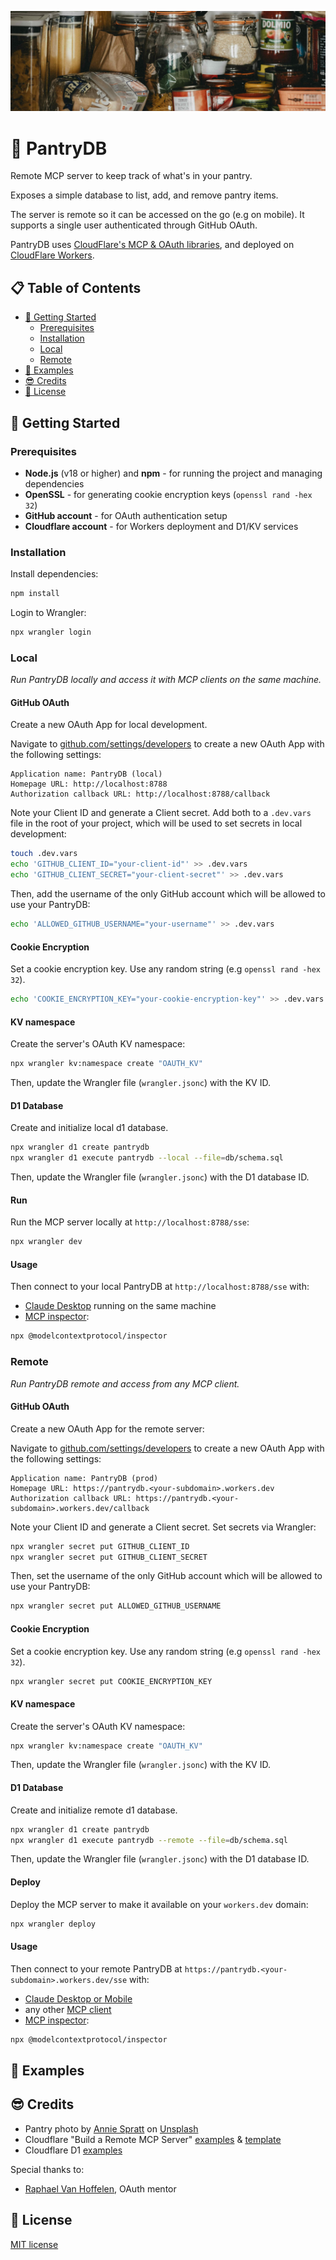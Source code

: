 ![Pantry photo](resources/pantry.jpg)

# 🥫 PantryDB

Remote MCP server to keep track of what's in your pantry.

Exposes a simple database to list, add, and remove pantry items.

The server is remote so it can be accessed on the go (e.g on mobile).
It supports a single user authenticated through GitHub OAuth.

PantryDB uses [CloudFlare's MCP & OAuth libraries](https://developers.cloudflare.com/agents/guides/remote-mcp-server/), and deployed on [CloudFlare Workers](https://developers.cloudflare.com/workers/).

## 📋 Table of Contents

- [🚀 Getting Started](#-getting-started)
  - [Prerequisites](#prerequisites)
  - [Installation](#installation)
  - [Local](#local)
  - [Remote](#remote)
- [🥫 Examples](#-examples)
- [😎 Credits](#-credits)
- [🤝 License](#-license)

## 🚀 Getting Started

### Prerequisites

- **Node.js** (v18 or higher) and **npm** - for running the project and managing dependencies
- **OpenSSL** - for generating cookie encryption keys (`openssl rand -hex 32`)
- **GitHub account** - for OAuth authentication setup
- **Cloudflare account** - for Workers deployment and D1/KV services

### Installation 

Install dependencies:

```bash
npm install
```

Login to Wrangler:

```bash
npx wrangler login
```

### Local

_Run PantryDB locally and access it with MCP clients on the same machine._

#### GitHub OAuth

Create a new OAuth App for local development.

Navigate to [github.com/settings/developers](https://github.com/settings/developers) to create a new OAuth App with the following settings:

```
Application name: PantryDB (local)
Homepage URL: http://localhost:8788
Authorization callback URL: http://localhost:8788/callback
```

Note your Client ID and generate a Client secret. Add both to a `.dev.vars` file in the root of your project, which will be used to set secrets in local development:

```bash
touch .dev.vars
echo 'GITHUB_CLIENT_ID="your-client-id"' >> .dev.vars
echo 'GITHUB_CLIENT_SECRET="your-client-secret"' >> .dev.vars
```

Then, add the username of the only GitHub account which will be allowed to use your PantryDB:

```bash
echo 'ALLOWED_GITHUB_USERNAME="your-username"' >> .dev.vars
```

#### Cookie Encryption

Set a cookie encryption key. Use any random string (e.g `openssl rand -hex 32`).

```bash
echo 'COOKIE_ENCRYPTION_KEY="your-cookie-encryption-key"' >> .dev.vars
```

#### KV namespace

Create the server's OAuth KV namespace: 

```bash
npx wrangler kv:namespace create "OAUTH_KV"
```

Then, update the Wrangler file (`wrangler.jsonc`) with the KV ID.

#### D1 Database

Create and initialize local d1 database.

```bash
npx wrangler d1 create pantrydb
npx wrangler d1 execute pantrydb --local --file=db/schema.sql
```

Then, update the Wrangler file (`wrangler.jsonc`) with the D1 database ID.

#### Run

Run the MCP server locally at `http://localhost:8788/sse`:

```bash
npx wrangler dev
```

#### Usage

Then connect to your local PantryDB at `http://localhost:8788/sse` with:

* [Claude Desktop](https://support.anthropic.com/en/articles/11175166-getting-started-with-custom-connectors-using-remote-mcp) running on the same machine
* [MCP inspector](https://modelcontextprotocol.io/docs/tools/inspector):

```bash
npx @modelcontextprotocol/inspector
```

### Remote

_Run PantryDB remote and access from any MCP client._

#### GitHub OAuth

Create a new OAuth App for the remote server:

Navigate to [github.com/settings/developers](https://github.com/settings/developers) to create a new OAuth App with the following settings:

```
Application name: PantryDB (prod)
Homepage URL: https://pantrydb.<your-subdomain>.workers.dev
Authorization callback URL: https://pantrydb.<your-subdomain>.workers.dev/callback
```

Note your Client ID and generate a Client secret. Set secrets via Wrangler:

```bash
npx wrangler secret put GITHUB_CLIENT_ID
npx wrangler secret put GITHUB_CLIENT_SECRET
```

Then, set the username of the only GitHub account which will be allowed to use your PantryDB:

```bash
npx wrangler secret put ALLOWED_GITHUB_USERNAME
```

#### Cookie Encryption

Set a cookie encryption key. Use any random string (e.g `openssl rand -hex 32`).

```bash
npx wrangler secret put COOKIE_ENCRYPTION_KEY
```

#### KV namespace

Create the server's OAuth KV namespace: 

```bash
npx wrangler kv:namespace create "OAUTH_KV"
```

Then, update the Wrangler file (`wrangler.jsonc`) with the KV ID.

#### D1 Database

Create and initialize remote d1 database.

```bash
npx wrangler d1 create pantrydb
npx wrangler d1 execute pantrydb --remote --file=db/schema.sql
```

Then, update the Wrangler file (`wrangler.jsonc`) with the D1 database ID.

#### Deploy

Deploy the MCP server to make it available on your `workers.dev` domain:

```bash
npx wrangler deploy
```

#### Usage

Then connect to your remote PantryDB at `https://pantrydb.<your-subdomain>.workers.dev/sse` with:

* [Claude Desktop or Mobile](https://support.anthropic.com/en/articles/11175166-getting-started-with-custom-connectors-using-remote-mcp)
* any other [MCP client](https://modelcontextprotocol.io/docs/tutorials/use-remote-mcp-server)
* [MCP inspector](https://modelcontextprotocol.io/docs/tools/inspector):

```bash
npx @modelcontextprotocol/inspector
```

## 🥫 Examples

## 😎 Credits

* Pantry photo by <a href="https://unsplash.com/@anniespratt?utm_content=creditCopyText&utm_medium=referral&utm_source=unsplash">Annie Spratt</a> on <a href="https://unsplash.com/photos/clear-glass-jars-on-white-shelf-nLHnx2-_sK4?utm_content=creditCopyText&utm_medium=referral&utm_source=unsplash">Unsplash</a>
* Cloudflare "Build a Remote MCP Server" [examples](https://developers.cloudflare.com/agents/guides/remote-mcp-server/#_top) & [template](https://github.com/cloudflare/ai/blob/main/demos/remote-mcp-github-oauth/)
* Cloudflare D1 [examples](https://developers.cloudflare.com/d1/get-started/#_top)

Special thanks to:

* [Raphael Van Hoffelen](https://github.com/dskart), OAuth mentor


## 🤝 License

[MIT license](LICENSE)
